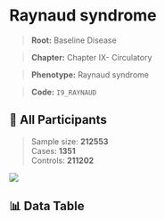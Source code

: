 # Raynaud syndrome

> **Root:** Baseline Disease  

> **Chapter:** Chapter IX- Circulatory  

> **Phenotype:** Raynaud syndrome  

> **Code:** `I9_RAYNAUD`

## 🧪 All Participants  
> Sample size: **212553**  
> Cases: **1351**  
> Controls: **211202**
<img src="/Sensitive/Figures/ALL/Incidence/I9_RAYNAUD.png"/>

## 📊 Data Table
<CsvTableMRF src="/Sensitive/Data/ALL/Incidence/COX_I9_RAYNAUD.csv"/>

